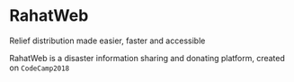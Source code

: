 # RahatWeb
Relief distribution made easier, faster and accessible


RahatWeb is a disaster information sharing and donating platform, created on `CodeCamp2018`
